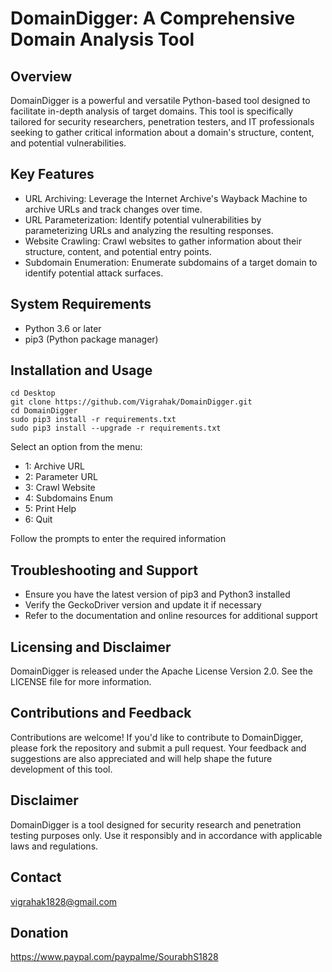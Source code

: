 # DomainDigger: A Comprehensive Domain Analysis Tool

## Overview
 DomainDigger is a powerful and versatile Python-based tool designed to facilitate in-depth analysis of target domains. This tool is specifically tailored for security researchers, penetration testers, and IT professionals seeking to gather critical information about a domain's structure, content, and potential vulnerabilities.

## Key Features
 * URL Archiving: Leverage the Internet Archive's Wayback Machine to archive URLs and track changes over time.
 * URL Parameterization: Identify potential vulnerabilities by parameterizing URLs and analyzing the resulting responses.
 * Website Crawling: Crawl websites to gather information about their structure, content, and potential entry points.
 * Subdomain Enumeration: Enumerate subdomains of a target domain to identify potential attack surfaces.

## System Requirements
 * Python 3.6 or later
 * pip3 (Python package manager)

## Installation and Usage
    cd Desktop    
    git clone https://github.com/Vigrahak/DomainDigger.git
    cd DomainDigger
    sudo pip3 install -r requirements.txt
    sudo pip3 install --upgrade -r requirements.txt
    
 Select an option from the menu:
  *  1: Archive URL
  *  2: Parameter URL
  *  3: Crawl Website
  *  4: Subdomains Enum
  *  5: Print Help
  *  6: Quit
    
 Follow the prompts to enter the required information

## Troubleshooting and Support
 * Ensure you have the latest version of pip3 and Python3 installed
 * Verify the GeckoDriver version and update it if necessary
 * Refer to the documentation and online resources for additional support

## Licensing and Disclaimer
 DomainDigger is released under the Apache License Version 2.0. See the LICENSE file for more information.

## Contributions and Feedback
 Contributions are welcome! If you'd like to contribute to DomainDigger, please fork the repository and submit a pull request. Your feedback and suggestions are also appreciated and will help shape the future development of this tool.

## Disclaimer
 DomainDigger is a tool designed for security research and penetration testing purposes only. Use it responsibly and in accordance with applicable laws and regulations.

## Contact
 vigrahak1828@gmail.com

## Donation
 https://www.paypal.com/paypalme/SourabhS1828
